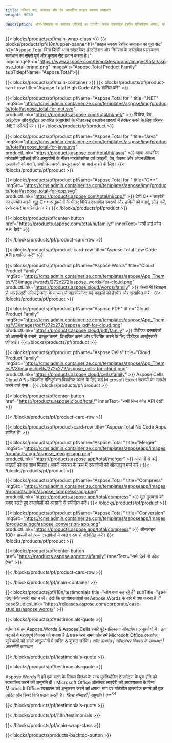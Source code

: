 ```yaml
---
title: परिसर पर, क्लाउड और ऐप आधारित फ़ाइल स्वरूप समाधान 
weight: 9630

description: ऑन-प्रिमाइस या क्लाउड एपीआई का उपयोग करके दस्तावेज़ हेरफेर एप्लिकेशन बनाएं, या 100+ फ़ाइल स्वरूपों को देखने, तुलना करने, निरीक्षण करने या परिवर्तित करने के लिए बस क्रॉस-प्लेटफ़ॉर्म एप्लिकेशन का उपयोग करें।
---
```


{{< blocks/products/pf/main-wrap-class >}}
{{< blocks/products/pf/i18n/upper-banner h1="फ़ाइल स्वरूप हेरफेर समाधान का पूरा सेट" h2="Aspose.Total बिना किसी अन्य सॉफ़्टवेयर इंस्टॉलेशन और निर्भरता के दस्तावेज़ प्रसंस्करण समाधान का सबसे पूर्ण और कुशल सेट प्रदान करता है।" logoImageSrc="https://www.aspose.com/templates/brand/images/total/aspose_total-brand.png" imageAlt="Aspose.Total Product Family" subTitlepfName="Aspose.Total">}}

{{< blocks/products/pf/main-container >}}
{{< blocks/products/pf/product-card-row title="Aspose.Total High Code APIs शामिल करें" >}}

{{< blocks/products/pf/product pfName="Aspose.Total for " title=".NET" imgSrc="https://cms.admin.containerize.com/templates/aspose/img/products/total/aspose_total-for-net.svg" productLink="https://products.aspose.com/total/hi/net/" >}}
विंडोज, वेब, आईओएस और एंड्रॉइड आधारित अनुप्रयोगों के भीतर कई दस्तावेज़ प्रारूपों में हेरफेर करने के लिए परिसर .NET एपीआई पर।
{{< /blocks/products/pf/product >}}

{{< blocks/products/pf/product pfName="Aspose.Total for " title="Java" imgSrc="https://cms.admin.containerize.com/templates/aspose/img/products/total/aspose_total-for-java.svg" productLink="https://products.aspose.com/total/hi/java/" >}}
जावा-आधारित प्लेटफॉर्म एपीआई सीधे अनुप्रयोगों के भीतर माइक्रोसॉफ्ट वर्ड फाइलों, वेब, टेक्स्ट और ओपनऑफिस दस्तावेजों को बनाने, संशोधित करने, प्रस्तुत करने या पार्स करने के लिए।
{{< /blocks/products/pf/product >}}

{{< blocks/products/pf/product pfName="Aspose.Total for " title="C++" imgSrc="https://cms.admin.containerize.com/templates/aspose/img/products/total/aspose_total-for-cpp.svg" productLink="https://products.aspose.com/total/hi/cpp/" >}}
देशी C++ लाइब्रेरी का उपयोग करके शुद्ध C++ अनुप्रयोगों के भीतर विभिन्न दस्तावेज़ स्वरूपों और छवियों को बनाएं, लोड करें, हेरफेर करें या परिवर्तित करें।
{{< /blocks/products/pf/product >}}

{{< blocks/products/pf/center-button href="https://products.aspose.com/total/hi/family/" innerText="सभी हाई कोड API देखें" >}}

{{< /blocks/products/pf/product-card-row >}}

{{< blocks/products/pf/product-card-row title="Aspose.Total Low Code APIs शामिल करें" >}}

{{< blocks/products/pf/product pfName="Aspose.Words" title="Cloud Product Family" imgSrc="https://cms.admin.containerize.com/templates/aspose/App_Themes/V3/images/words/272x272/aspose_words-for-cloud.png" productLink="https://products.aspose.cloud/words/family" >}}
किसी भी डिवाइस से आरईएसटी एपीआई कॉल के माध्यम से माइक्रोसॉफ्ट वर्ड फाइलों को हेरफेर और संसाधित करें।
{{< /blocks/products/pf/product >}}

{{< blocks/products/pf/product pfName="Aspose.PDF" title="Cloud Product Family" imgSrc="https://cms.admin.containerize.com/templates/aspose/App_Themes/V3/images/pdf/272x272/aspose_pdf-for-cloud.png" productLink="https://products.aspose.cloud/pdf/family" >}}
पीडीएफ दस्तावेजों को आसानी से बनाने, प्रस्तुत करने, विभाजित करने और परिवर्तित करने के लिए पीडीएफ आरईएसटी एपीआई।
{{< /blocks/products/pf/product >}}

{{< blocks/products/pf/product pfName="Aspose.Cells" title="Cloud Product Family" imgSrc="https://cms.admin.containerize.com/templates/aspose/App_Themes/V3/images/cells/272x272/aspose_cells-for-cloud.png" productLink="https://products.aspose.cloud/cells/family" >}}
Aspose.Cells Cloud APIs स्प्रेडशीट मैनिपुलेशन विकसित करने के लिए कई Microsoft Excel स्वरूपों का समर्थन करने वाले ऐप्स।
{{< /blocks/products/pf/product >}}

{{< blocks/products/pf/center-button href="https://products.aspose.cloud/total/" innerText="सभी निम्न कोड API देखें" >}}

{{< /blocks/products/pf/product-card-row >}}

{{< blocks/products/pf/product-card-row title="Aspose.Total No Code Apps शामिल हैं" >}}

{{< blocks/products/pf/product pfName="Aspose.Total " title="Merger" imgSrc="https://cms.admin.containerize.com/templates/asposeapp/images/products/logo/aspose_merger-app.png" productLink="https://products.aspose.app/total/merger" >}}
आसानी से कई फाइलों को एक साथ मिलाएं। अपनी जरूरत के क्रम में दस्तावेजों को ऑनलाइन मर्ज करें।
{{< /blocks/products/pf/product >}}

{{< blocks/products/pf/product pfName="Aspose.Total " title="Compress" imgSrc="https://cms.admin.containerize.com/templates/asposeapp/images/products/logo/aspose_compress-app.png" productLink="https://products.aspose.app/total/compress" >}}
मूल गुणवत्ता को बनाए रखते हुए दस्तावेज़ों को आसानी से संपीड़ित करें।
{{< /blocks/products/pf/product >}}

{{< blocks/products/pf/product pfName="Aspose.Total " title="Conversion" imgSrc="https://cms.admin.containerize.com/templates/asposeapp/images/products/logo/aspose_conversion-app.png" productLink="https://products.aspose.app/total/compress" >}}
ऑनलाइन 100+ प्रारूपों को अन्य दस्तावेज़ों में स्वतंत्र रूप से परिवर्तित करें।
{{< /blocks/products/pf/product >}}

{{< blocks/products/pf/center-button href="https://products.aspose.app/total/family" innerText="सभी देखें नो कोड ऐप्स" >}}

{{< /blocks/products/pf/product-card-row >}}

{{< /blocks/products/pf/main-container >}}

{{< blocks/products/pf/i18n/testimonials title="लोग क्या कह रहे हैं" subTitle="इसके लिए सिर्फ हमारी बात न लें। देखें कि उपयोगकर्ताओं का Aspose.Words के बारे में क्या कहना है।" caseStudiesLink="https://releases.aspose.com/corporate/case-studies/aspose.words/" >}}

{{< blocks/products/pf/testimonials-quote >}}
<p class="first">
 वर्तमान में हम Aspose.Words &amp; Aspose.Cells हमारे पूरे मालिकाना सॉफ्टवेयर अनुप्रयोगों में। इन घटकों ने महत्वपूर्ण विकास को बचाया है &amp; प्रसंस्करण समय और हमें Microsoft Office दस्तावेज़ सुविधाओं को हमारे अनुप्रयोगों में त्वरित &amp; कुशल तरीके।
 <em>
  शॉन डायमंड | सॉफ्टवेयर विकास के उपाध्यक्ष | आरसीपी समाधान
 </em>
</p>

{{< /blocks/products/pf/testimonials-quote >}}

{{< blocks/products/pf/testimonials-quote >}}
<p class="second">
 Aspose.Words ने हमें एक बटन के सिंगल क्लिक के साथ पूर्वनिर्धारित टेम्पलेट्स के पूरा होने को स्वचालित करने की अनुमति दी। Microsoft Office ऑब्जेक्ट लाइब्रेरी की आवश्यकता के बिना Microsoft Office स्वचालन को अनुकरण करने की क्षमता, मांग पर गतिशील दस्तावेज़ बनाने की एक त्वरित और स्थिर विधि प्रदान करती है।
 <em>
  क्रिस बॉम्बार्डो | राष्ट्रपति | वेग
  <sup>
   K4
  </sup>
 </em>
</p>

{{< /blocks/products/pf/testimonials-quote >}}

{{< /blocks/products/pf/i18n/testimonials >}}

{{< /blocks/products/pf/main-wrap-class >}}

{{< blocks/products/products-backtop-button >}}